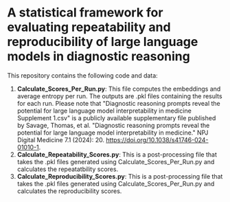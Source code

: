 # **A statistical framework for evaluating repeatability and reproducibility of large language models in diagnostic reasoning**

This repository contains the following code and data:

1. **Calculate_Scores_Per_Run.py**: This file computes the embeddings and average entropy per run. The outputs are .pkl files containing the results for each run. Please note that "Diagnostic reasoning prompts reveal the potential for large language model interpretability in medicine Supplement 1.csv" is a publicly available supplementary file published by Savage, Thomas, et al. "Diagnostic reasoning prompts reveal the potential for large language model interpretability in medicine." NPJ Digital Medicine 7.1 (2024): 20. https://doi.org/10.1038/s41746-024-01010-1.
3. **Calculate_Repeatability_Scores.py**: This is a post-processing file that takes the .pkl files generated using Calculate_Scores_Per_Run.py and calculates the repeatatbility scores.
4. **Calculate_Reproducibility_Scores.py**: This is a post-processing file that takes the .pkl files generated using Calculate_Scores_Per_Run.py and calculates the reproducibility scores.

